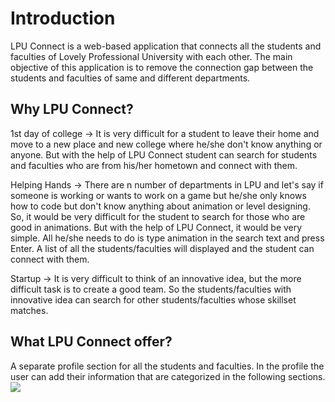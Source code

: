 # Introduction
LPU Connect is a web-based application that connects all the students and faculties of Lovely Professional University with each other. The main objective of this application is to remove the connection gap between the students and faculties of same and different departments.

## Why LPU Connect?
1st day of college -> It is very difficult for a student to leave their home and move to a new place and new college where he/she don't know anything or anyone. But with the help of LPU Connect student can search for students and faculties who are from his/her hometown and connect with them.

Helping Hands -> There are n number of departments in LPU and let's say if someone is working or wants to work on a game but he/she only knows how to code but don't know anything about animation or level designing. So, it would be very difficult for the student to search for those who are good in animations. But with the help of LPU Connect, it would be very simple. All he/she needs to do is type animation in the search text and press Enter. A list of all the students/faculties will displayed and the student can connect with them.

Startup -> It is very difficult to think of an innovative idea, but the more difficult task is to create a good team. So the students/faculties with innovative idea can search for other students/faculties whose skillset matches.

## What LPU Connect offer?
A separate profile section for all the students and faculties. In the profile the user can add their information that are categorized in the following sections.
![](https://user-images.githubusercontent.com/14968296/34460557-cbcbc3cc-ee37-11e7-9ba6-da9a53a73619.png)
